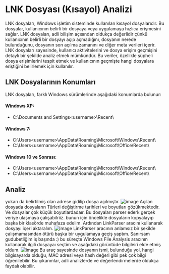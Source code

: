 # LNK Dosyası (Kısayol) Analizi

LNK dosyaları, Windows işletim sisteminde kullanılan kısayol dosyalarıdır. Bu dosyalar, kullanıcının belirli bir dosyaya veya uygulamaya hızlıca erişmesini sağlar. LNK dosyaları, adli bilişim açısından oldukça değerlidir çünkü kullanıcının belirli bir dosyayı açıp açmadığını, dosyanın nerede bulunduğunu, dosyanın son açılma zamanını ve diğer meta verileri içerir. LNK dosyaları sayesinde, kullanıcı aktivitelerini ve dosya erişim geçmişini detaylı bir şekilde analiz etmek mümkündür. Bu veriler, özellikle şüpheli dosya erişimlerini tespit etmek ve kullanıcının geçmişte hangi dosyalara eriştiğini belirlemek için kullanılır.

## LNK Dosyalarının Konumları
LNK dosyaları, farklı Windows sürümlerinde aşağıdaki konumlarda bulunur:

#### Windows XP:
- C:\Documents and Settings\<username>\Recent\

#### Windows 7:
- C:\Users\<username>\AppData\Roaming\Microsoft\Windows\Recent\
- C:\Users\<username>\AppData\Roaming\Microsoft\Office\Recent\

#### Windows 10 ve Sonrası:
- C:\Users\<username>\AppData\Roaming\Microsoft\Windows\Recent\
- C:\Users\<username>\AppData\Roaming\Microsoft\Office\Recent\

## Analiz
yukarı da belirtilmiş olan adrese gidilip dosya açılmıştır.
![image](https://github.com/user-attachments/assets/2bb27257-31b7-427e-a06e-5f7c10e9814b)
Açılan dosyada dosyaların Türleri değiştirme tarihleri ve boyutları gözükmektedir. Ve dosyalar çok küçük boyutlardadaır. Bu dosyaları parser ederk gerçek veriye ulaşmaya çalışabilriiz.
bunun için öncelikle dosyaların kopyalayıp başka bir klasörde muhafaza edelim.
Ardından LinkParser aracını kullanarak dosyayı içeri aktaralım.
![image](https://github.com/user-attachments/assets/951948fd-0602-4449-9628-970c5d50e0fc)
LinkParser aracının anlamsız bir şekilde çalışmamasından ötürü başka bir uygulamaya geçiş yaptım. Sanırsam gudubetliğim iş başında :)
bu süreçte Windows File Analysis aracının kullanarak ilgili dosyayaı seçtim ve aşağıdaki görüntüde bilgileiri elde etmiş oldum.
![image](https://github.com/user-attachments/assets/25951380-2c5e-4990-9689-55c4542209f9)
Bu araç sayesinde dosyanın ismi, bulunduğu yol, hangi bilgisayarda olduğu, MAC adresi veya hash değeri gibi pek çok bilgi öğrenilebilir. 
Bu çıkarımlar, adli analizlerde ve değerlendirmelerde oldukça faydalı olabilir.

